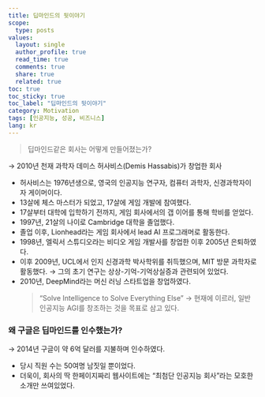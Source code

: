 ```yaml
---
title: 딥마인드의 뒷이야기
scope:
  type: posts
values:
  layout: single
  author_profile: true
  read_time: true
  comments: true
  share: true
  related: true
toc: true
toc_sticky: true
toc_label: "딥마인드의 뒷이야기"
category: Motivation
tags: [인공지능, 성공, 비즈니스]
lang: kr
---
```


> 딥마인드같은 회사는 어떻게 만들어졌는가?

→ 2010년 천재 과학자 데미스 허사비스(Demis Hassabis)가 창업한 회사

- 허사비스는 1976년생으로, 영국의 인공지능 연구자, 컴퓨터 과학자, 신경과학자이자 게이머이다.
- 13살에 체스 마스터가 되었고, 17살에 게임 개발에 참여했다.
- 17살부터 대학에 입학하기 전까지, 게임 회사에서의 갭 이어를 통해 학비를 얻었다.
- 1997년, 21살의 나이로 Cambridge 대학을 졸업했다.
- 졸업 이후, Lionhead라는 게임 회사에서 lead AI 프로그래머로 활동한다.
- 1998년, 엘릭서 스튜디오라는 비디오 게임 개발사를 창업한 이후 2005년 은퇴하였다.
- 이후 2009년, UCL에서 인지 신경과학 박사학위를 취득했으며, MIT 방문 과학자로 활동했다.
  → 그의 초기 연구는 상상-기억-기억상실증과 관련되어 있었다.
- 2010년, DeepMind라는 머신 러닝 스타트업을 창업하였다.
  > “Solve Intelligence to Solve Everything Else”
  > → 현재에 이르러, 일반 인공지능 AGI를 창조하는 것을 목표로 삼고 있다.

### 왜 구글은 딥마인드를 인수했는가?

→ 2014년 구글이 약 6억 달러를 지불하며 인수하였다.

- 당시 직원 수는 50여명 남짓일 뿐이었다.
- 더욱이, 회사의 딱 한페이지짜리 웹사이트에는 “최첨단 인공지능 회사”라는 모호한 소개만 쓰여있었다.
